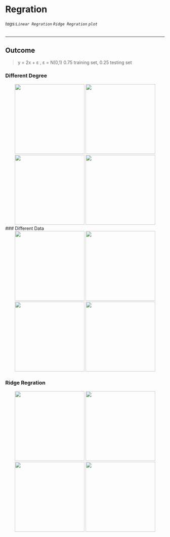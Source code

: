 # Regration
###### tags:`Linear Regration` `Ridge Regration` `plot`
---
## Outcome
> y = 2x + ε , ε = N(0,1)
> 0.75 training set, 0.25 testing set
### Different Degree
<div align="center">
  <img src=https://github.com/wewanadi/Linear_Regration/blob/master/picture/b_1.png width="220">
  <img src=https://github.com/wewanadi/Linear_Regration/blob/master/picture/ML_HW1(b_5).png width="220">
  <img src=https://github.com/wewanadi/Linear_Regration/blob/master/picture/ML_HW1(b_10).png width="220">
  <img src=https://github.com/wewanadi/Linear_Regration/blob/master/picture/ML_HW1(b_14).png width="220">
</div>
### Different Data
<div align="center">
  <img src=https://github.com/wewanadi/Linear_Regration/blob/master/picture/ML_HW1(b_14).png width="220">
  <img src=https://github.com/wewanadi/Linear_Regration/blob/master/picture/ML_HW1(d_14_60_1).png width="220">
  <img src=https://github.com/wewanadi/Linear_Regration/blob/master/picture/ML_HW1(d_14_160_1).png width="220">
  <img src=https://github.com/wewanadi/Linear_Regration/blob/master/picture/ML_HW1(d_14_320_1).png width="220">
</div>

### Ridge Regration
<div align="center">
  <img src=https://github.com/wewanadi/Linear_Regration/blob/master/picture/ML_HW1(e_14_20_1).png width="220">
  <img src=https://github.com/wewanadi/Linear_Regration/blob/master/picture/ML_HW1(e_14_20_2).png width="220">
  <img src=https://github.com/wewanadi/Linear_Regration/blob/master/picture/ML_HW1(e_14_20_3).png width="220">
  <img src=https://github.com/wewanadi/Linear_Regration/blob/master/picture/ML_HW1(e_14_20_4).png width="220">
</div>
